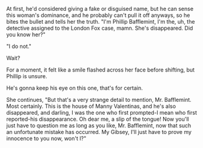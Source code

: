 At first, he'd considered giving a fake or disguised name, but he can sense this woman's dominance, and he probably can't pull it off anyways, so he bites the bullet and tells her the truth. "I'm Phillip Bafflemint, I'm the, uh, the detective assigned to the London Fox case, mamn. She's disappeared. Did you know her?"

"I do not."

Wait?

For a moment, it felt like a smile flashed across her face before shifting, but Phillip is unsure.

He's gonna keep his eye on this one, that's for certain.

She continues, "But that's a very strange detail to mention, Mr. Bafflemint. Most certainly. This is the house of Manny Valentinas, and he's also disappeared, and darling, I was the one who first prompted-I mean who first reported-his disappearance. Oh dear me, a slip of the tongue! Now you'll just have to question me as long as you like, Mr. Bafflemint, now that such an unfortunate mistake has occurred. My Gibsey, I'll just have to prove my innocence to you now, won't I?"